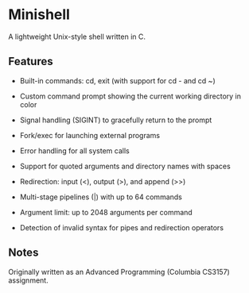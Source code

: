 # Minishell

A lightweight Unix-style shell written in C.

## Features

- Built-in commands: cd, exit (with support for cd - and cd ~)

- Custom command prompt showing the current working directory in color

- Signal handling (SIGINT) to gracefully return to the prompt

- Fork/exec for launching external programs

- Error handling for all system calls

- Support for quoted arguments and directory names with spaces

- Redirection: input (<), output (>), and append (>>)

- Multi-stage pipelines (|) with up to 64 commands

- Argument limit: up to 2048 arguments per command

- Detection of invalid syntax for pipes and redirection operators

## Notes

Originally written as an Advanced Programming (Columbia CS3157) assignment.
